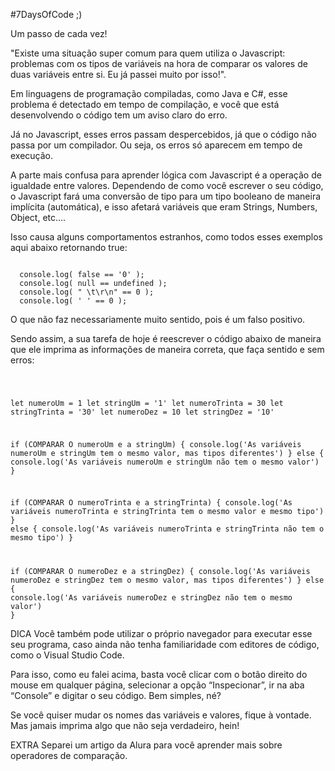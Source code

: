 #7DaysOfCode ;)

Um passo de cada vez!

"Existe uma situação super comum para quem utiliza o Javascript: problemas com os tipos de variáveis na hora de comparar os valores de duas variáveis entre si. Eu já passei muito por isso!".

Em linguagens de programação compiladas, como Java e C#, esse problema é detectado em tempo de compilação, e você que está desenvolvendo o código tem um aviso claro do erro.

Já no Javascript, esses erros passam despercebidos, já que o código não passa por um compilador. Ou seja, os erros só aparecem em tempo de execução.

A parte mais confusa para aprender lógica com Javascript é a operação de igualdade entre valores. Dependendo de como você escrever o seu código, o Javascript fará uma conversão de tipo para um tipo booleano de maneira implícita (automática), e isso afetará variáveis que eram Strings, Numbers, Object, etc….

Isso causa alguns comportamentos estranhos, como todos esses exemplos aqui abaixo retornando true:

<code>
  console.log( false == '0' );
  console.log( null == undefined );
  console.log( " \t\r\n" == 0 );
  console.log( ' ' == 0 );
</code>

O que não faz necessariamente muito sentido, pois é um falso positivo.

Sendo assim, a sua tarefa de hoje é reescrever o código abaixo de maneira que ele imprima as informações de maneira correta, que faça sentido e sem erros:

<code>

let numeroUm = 1
let stringUm = '1'
let numeroTrinta = 30
let stringTrinta = '30'
let numeroDez = 10
let stringDez = '10'

if (COMPARAR O numeroUm e a stringUm) {
console.log('As variáveis numeroUm e stringUm tem o mesmo valor, mas tipos diferentes')
} else {
console.log('As variáveis numeroUm e stringUm não tem o mesmo valor')
}

if (COMPARAR O numeroTrinta e a stringTrinta) {
console.log('As variáveis numeroTrinta e stringTrinta tem o mesmo valor e mesmo tipo')
} else {
console.log('As variáveis numeroTrinta e stringTrinta não tem o mesmo tipo')
}

if (COMPARAR O numeroDez e a stringDez) {
console.log('As variáveis numeroDez e stringDez tem o mesmo valor, mas tipos diferentes')
} else {
console.log('As variáveis numeroDez e stringDez não tem o mesmo valor')
}
</code>

DICA
Você também pode utilizar o próprio navegador para executar esse seu programa, caso ainda não tenha familiaridade com editores de código, como o Visual Studio Code.

Para isso, como eu falei acima, basta você clicar com o botão direito do mouse em qualquer página, selecionar a opção “Inspecionar”, ir na aba “Console” e digitar o seu código. Bem simples, né?

Se você quiser mudar os nomes das variáveis e valores, fique à vontade. Mas jamais imprima algo que não seja verdadeiro, hein!

EXTRA
Separei um artigo da Alura para você aprender mais sobre operadores de comparação.
